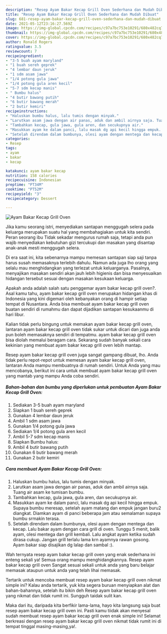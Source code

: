 ```yaml
---
description: "Resep Ayam Bakar Kecap Grill Oven Sederhana dan Mudah Dibuat"
title: "Resep Ayam Bakar Kecap Grill Oven Sederhana dan Mudah Dibuat"
slug: 681-resep-ayam-bakar-kecap-grill-oven-sederhana-dan-mudah-dibuat
date: 2021-05-12T23:16:27.569Z
image: https://img-global.cpcdn.com/recipes/c97a7bc753e10291/680x482cq70/ayam-bakar-kecap-grill-oven-foto-resep-utama.jpg
thumbnail: https://img-global.cpcdn.com/recipes/c97a7bc753e10291/680x482cq70/ayam-bakar-kecap-grill-oven-foto-resep-utama.jpg
cover: https://img-global.cpcdn.com/recipes/c97a7bc753e10291/680x482cq70/ayam-bakar-kecap-grill-oven-foto-resep-utama.jpg
author: Ronald Rogers
ratingvalue: 3.5
reviewcount: 7
recipeingredient:
- "3-5 buah ayam maryland"
- "1 buah sereh geprek"
- "4 lembar daun jeruk"
- "1 sdm asam jawa"
- "1/4 potong gula jawa"
- "1/4 potong gula aren kecil"
- "5-7 sdm kecap manis"
- " Bumbu halus"
- "4 butir bawang putih"
- "6 butir bawang merah"
- "2 butir kemiri"
recipeinstructions:
- "Haluskan bumbu halus, lalu tumis dengan minyak."
- "Larutkan asam jawa dengan air panas, aduk dan ambil airnya saja. Tuang air asam ke tumisan bumbu."
- "Tambahkan kecap, gula jawa, gula aren, dan secukupnya air."
- "Masukkan ayam ke dalam panci, lalu masak dg api kecil hingga empuk. Supaya bumbu meresap, setelah ayam matang dan empuk jangan buru2 diangkat. Diamkan ayam di panci beberapa jam atau semalaman supaya bumbu srmakin terasa."
- "Setelah direndam dalam bumbunya, olesi ayam dengan mentega dan kecap. Lalu bakar ayam dengan cara grill di oven. Tunggu 5 menit, balik ayam, olesi mentega dan grill kembali. Lalu angkat ayam ketika sudah dirasa cukup. Jangan grill terlalu lama krn ayamnya rawan gosong. Ayam bakar siap disajikan dg lalap dan sambal :)."
categories:
- Resep
tags:
- ayam
- bakar
- kecap

katakunci: ayam bakar kecap 
nutrition: 158 calories
recipecuisine: Indonesian
preptime: "PT34M"
cooktime: "PT52M"
recipeyield: "3"
recipecategory: Dessert

---
```



![Ayam Bakar Kecap Grill Oven](https://img-global.cpcdn.com/recipes/c97a7bc753e10291/680x482cq70/ayam-bakar-kecap-grill-oven-foto-resep-utama.jpg)

Jika kamu seorang istri, menyediakan santapan menggugah selera pada keluarga merupakan suatu hal yang membahagiakan untuk kita sendiri. Peran seorang ibu Tidak sekadar mengurus rumah saja, tetapi anda pun wajib menyediakan kebutuhan gizi tercukupi dan masakan yang disantap anak-anak mesti menggugah selera.

Di era  saat ini, kita sebenarnya mampu memesan santapan siap saji tanpa harus susah memasaknya terlebih dahulu. Namun ada juga lho orang yang selalu mau menghidangkan yang terlezat untuk keluarganya. Pasalnya, menyajikan masakan sendiri akan jauh lebih higienis dan bisa menyesuaikan hidangan tersebut sesuai dengan masakan kesukaan keluarga. 



Apakah anda adalah salah satu penggemar ayam bakar kecap grill oven?. Asal kamu tahu, ayam bakar kecap grill oven merupakan hidangan khas di Indonesia yang kini digemari oleh kebanyakan orang di hampir setiap tempat di Nusantara. Anda bisa membuat ayam bakar kecap grill oven buatan sendiri di rumahmu dan dapat dijadikan santapan kesukaanmu di hari libur.

Kalian tidak perlu bingung untuk memakan ayam bakar kecap grill oven, lantaran ayam bakar kecap grill oven tidak sukar untuk dicari dan juga anda pun boleh memasaknya sendiri di tempatmu. ayam bakar kecap grill oven bisa diolah memalui beragam cara. Sekarang sudah banyak sekali cara kekinian yang membuat ayam bakar kecap grill oven lebih mantap.

Resep ayam bakar kecap grill oven juga sangat gampang dibuat, lho. Anda tidak perlu repot-repot untuk memesan ayam bakar kecap grill oven, lantaran Anda mampu membuatnya di rumah sendiri. Untuk Anda yang mau mencobanya, berikut ini cara untuk membuat ayam bakar kecap grill oven yang mantab yang mampu Anda coba sendiri.

<!--inarticleads1-->

##### Bahan-bahan dan bumbu yang diperlukan untuk pembuatan Ayam Bakar Kecap Grill Oven:

1. Sediakan 3-5 buah ayam maryland
1. Siapkan 1 buah sereh geprek
1. Gunakan 4 lembar daun jeruk
1. Ambil 1 sdm asam jawa
1. Gunakan 1/4 potong gula jawa
1. Sediakan 1/4 potong gula aren kecil
1. Ambil 5-7 sdm kecap manis
1. Siapkan  Bumbu halus:
1. Ambil 4 butir bawang putih
1. Gunakan 6 butir bawang merah
1. Gunakan 2 butir kemiri




<!--inarticleads2-->

##### Cara membuat Ayam Bakar Kecap Grill Oven:

1. Haluskan bumbu halus, lalu tumis dengan minyak.
1. Larutkan asam jawa dengan air panas, aduk dan ambil airnya saja. Tuang air asam ke tumisan bumbu.
1. Tambahkan kecap, gula jawa, gula aren, dan secukupnya air.
1. Masukkan ayam ke dalam panci, lalu masak dg api kecil hingga empuk. Supaya bumbu meresap, setelah ayam matang dan empuk jangan buru2 diangkat. Diamkan ayam di panci beberapa jam atau semalaman supaya bumbu srmakin terasa.
1. Setelah direndam dalam bumbunya, olesi ayam dengan mentega dan kecap. Lalu bakar ayam dengan cara grill di oven. Tunggu 5 menit, balik ayam, olesi mentega dan grill kembali. Lalu angkat ayam ketika sudah dirasa cukup. Jangan grill terlalu lama krn ayamnya rawan gosong. Ayam bakar siap disajikan dg lalap dan sambal :).




Wah ternyata resep ayam bakar kecap grill oven yang enak sederhana ini enteng sekali ya! Semua orang mampu menghidangkannya. Resep ayam bakar kecap grill oven Sangat sesuai sekali untuk anda yang baru belajar memasak ataupun untuk anda yang telah lihai memasak.

Tertarik untuk mencoba membuat resep ayam bakar kecap grill oven nikmat simple ini? Kalau anda tertarik, yuk kita segera buruan menyiapkan alat dan bahan-bahannya, setelah itu bikin deh Resep ayam bakar kecap grill oven yang nikmat dan tidak rumit ini. Sungguh taidak sulit kan. 

Maka dari itu, daripada kita berfikir lama-lama, hayo kita langsung saja buat resep ayam bakar kecap grill oven ini. Pasti kamu tiidak akan menyesal sudah membuat resep ayam bakar kecap grill oven enak simple ini! Selamat berkreasi dengan resep ayam bakar kecap grill oven nikmat tidak rumit ini di tempat tinggal masing-masing,ya!.

